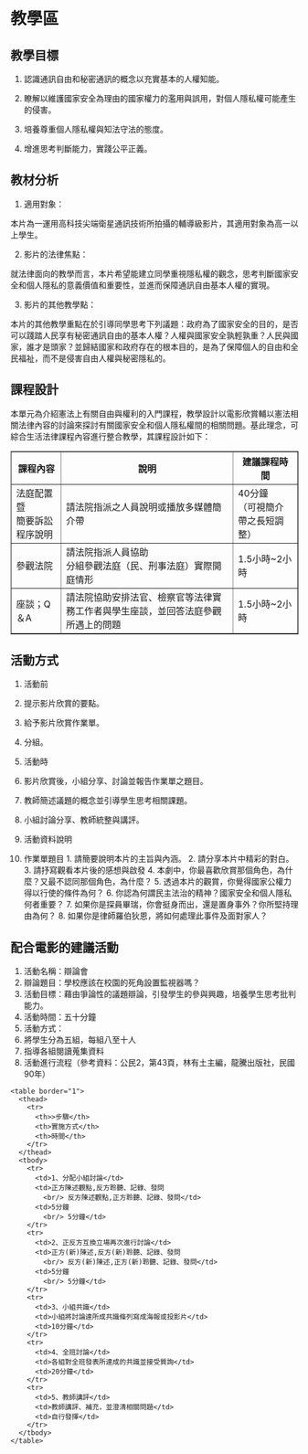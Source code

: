 # 教學區

## 教學目標

1. 認識通訊自由和秘密通訊的概念以充實基本的人權知能。

2. 瞭解以維護國家安全為理由的國家權力的濫用與誤用，對個人隱私權可能產生的侵害。

3. 培養尊重個人隱私權與知法守法的態度。

4. 增進思考判斷能力，實踐公平正義。

## 教材分析

1. 適用對象：

  本片為一運用高科技尖端衛星通訊技術所拍攝的輔導級影片，其適用對象為高一以上學生。

2. 影片的法律焦點：

  就法律面向的教學而言，本片希望能建立同學重視隱私權的觀念，思考判斷國家安全和個人隱私的意義價值和重要性，並進而保障通訊自由基本人權的實現。

3. 影片的其他教學點：

  本片的其他教學重點在於引導同學思考下列議題：政府為了國家安全的目的，是否可以踐踏人民享有秘密通訊自由的基本人權？人權與國家安全孰輕孰重？人民與國家，誰才是頭家？並歸結國家和政府存在的根本目的，是為了保障個人的自由和全民福祉，而不是侵害自由人權與秘密隱私的。
 　　     
## 課程設計

本單元為介紹憲法上有關自由與權利的入門課程，教學設計以電影欣賞輔以憲法相關法律內容的討論來探討有關國家安全和個人隱私權間的相關問題。基此理念，可綜合生活法律課程內容進行整合教學，其課程設計如下：

<table border="1">
  <thead>
    <tr>
      <th>課程內容</th>
      <th>說明</th>
      <th>建議課程時間</th>
    </tr>
  </thead>
  <tbody>
    <tr>
      <td>法庭配置暨
        <br/> 簡要訴訟程序說明</td>
      <td>請法院指派之人員說明或播放多媒體簡介帶</td>
      <td>40分鐘
        <br/> （可視簡介帶之長短調整）</td>
    </tr>
    <tr>
      <td>參觀法院</td>
      <td>請法院指派人員協助
        <br/> 分組參觀法庭（民、刑事法庭）實際開庭情形</td>
      <td>1.5小時~2小時</td>
    </tr>
    <tr>
      <td>座談；Q＆A</td>
      <td>請法院協助安排法官、檢察官等法律實務工作者與學生座談，並回答法庭參觀所遇上的問題</td>
      <td>1.5小時~2小時</td>
    </tr>
  </tbody>
</table>

## 活動方式

1. 活動前
  1. 提示影片欣賞的要點。
  2. 給予影片欣賞作業單。
  3. 分組。

2. 活動時
  1. 影片欣賞後，小組分享、討論並報告作業單之題目。
  2. 教師簡述議題的概念並引導學生思考相關課題。
  3. 小組討論分享、教師統整與講評。

3. 活動資料說明
  1. 作業單題目
    1. 請簡要說明本片的主旨與內涵。
    2. 請分享本片中精彩的對白。
    3. 請抒寫觀看本片後的感想與啟發
    4. 本劇中，你最喜歡欣賞那個角色，為什麼？又最不認同那個角色，為什麼？
    5. 透過本片的觀賞，你覺得國家公權力得以行使的條件為何？
    6. 你認為何謂民主法治的精神？國家安全和個人隱私何者重要？
    7. 如果你是探員畢瑞，你會挺身而出，還是置身事外？你所堅持理由為何？
    8. 如果你是律師羅伯狄恩，將如何處理此事件及面對家人？

## 配合電影的建議活動

1. 活動名稱：辯論會
2. 辯論題目：學校應該在校園的死角設置監視器嗎？
3. 活動目標：藉由爭論性的議題辯論，引發學生的參與興趣，培養學生思考批判能力。
4. 活動時間：五十分鐘
5. 活動方式：
  1. 將學生分為五組，每組八至十人
  2. 指導各組閱讀蒐集資料
  3. 活動進行流程（參考資料：公民2，第43頁，林有土主編，龍騰出版社，民國90年）

    <table border="1">
      <thead>
        <tr>
          <th>>步驟</th>
          <th>實施方式</th>
          <th>時間</th>
        </tr>
      </thead>
      <tbody>
        <tr>
          <td>1、分配小組討論</td>
          <td>正方陳述觀點,反方聆聽、記錄、發問
            <br/> 反方陳述觀點,正方聆聽、記錄、發問</td>
          <td>5分鐘
            <br/> 5分鐘</td>
        </tr>
        <tr>
          <td>2、正反方互換立場再次進行討論</td>
          <td>正方(新)陳述,反方(新)聆聽、記錄、發問
            <br/> 反方(新)陳述,正方(新)聆聽、記錄、發問</td>
          <td>5分鐘
            <br/> 5分鐘</td>
        </tr>
        <tr>
          <td>3、小組共識</td>
          <td>小組將討論達所成共識條列寫成海報或投影片</td>
          <td>10分鐘</td>
        </tr>
        <tr>
          <td>4、全班討論</td>
          <td>各組對全班發表所達成的共識並接受質詢</td>
          <td>20分鐘</td>
        </tr>
        <tr>
          <td>5、教師講評</td>
          <td>教師講評、補充，並澄清相關問題</td>
          <td>自行發揮</td>
        </tr>
      </tbody>
    </table>